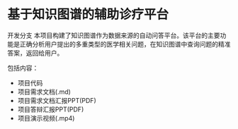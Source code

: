 # 基于知识图谱的辅助诊疗平台

开发分支
本项目构建了知识图谱作为数据来源的自动问答平台。该平台的主要功能是正确分析用户提出的多重类型的医学相关问题，在知识图谱中查询问题的精准答案，返回给用户。

包括内容：
- 项目代码
- 项目需求文档(.md)
- 项目需求文档汇报PPT(PDF)
- 项目答辩汇报PPT(PDF)
- 项目演示视频(.mp4)
